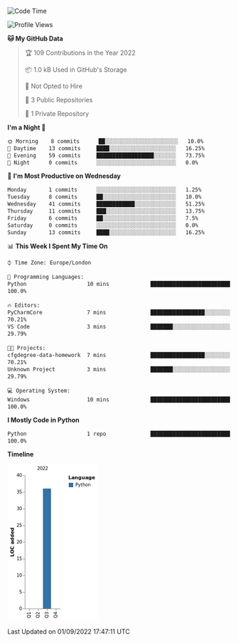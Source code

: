 <!--
**SkyinScotlandCodes/SkyinScotlandCodes** is a ✨ _special_ ✨ repository because its `README.md` (this file) appears on your GitHub profile.

Here are some ideas to get you started:

- 🔭 I’m currently working on ...
- 🌱 I’m currently learning ...
- 👯 I’m looking to collaborate on ...
- 🤔 I’m looking for help with ...
- 💬 Ask me about ...
- 📫 How to reach me: ...
- 😄 Pronouns: ...
- ⚡ Fun fact: ...
-->
<!--
[![Susie's GitHub stats](https://github-readme-stats.vercel.app/api?username=SkyinScotlandCodes&show_icons=true&theme=dracula)](https://github.com/anuraghazra/github-readme-stats)
-->

<!--START_SECTION:waka-->
![Code Time](http://img.shields.io/badge/Code%20Time-0%20secs-blue)

![Profile Views](http://img.shields.io/badge/Profile%20Views-1-blue)

**🐱 My GitHub Data** 

> 🏆 109 Contributions in the Year 2022
 > 
> 📦 1.0 kB Used in GitHub's Storage 
 > 
> 🚫 Not Opted to Hire
 > 
> 📜 3 Public Repositories 
 > 
> 🔑 1 Private Repository 
 > 
**I'm a Night 🦉** 

```text
🌞 Morning    8 commits      ██░░░░░░░░░░░░░░░░░░░░░░░   10.0% 
🌆 Daytime    13 commits     ████░░░░░░░░░░░░░░░░░░░░░   16.25% 
🌃 Evening    59 commits     ██████████████████░░░░░░░   73.75% 
🌙 Night      0 commits      ░░░░░░░░░░░░░░░░░░░░░░░░░   0.0%

```
📅 **I'm Most Productive on Wednesday** 

```text
Monday       1 commits      ░░░░░░░░░░░░░░░░░░░░░░░░░   1.25% 
Tuesday      8 commits      ██░░░░░░░░░░░░░░░░░░░░░░░   10.0% 
Wednesday    41 commits     ████████████░░░░░░░░░░░░░   51.25% 
Thursday     11 commits     ███░░░░░░░░░░░░░░░░░░░░░░   13.75% 
Friday       6 commits      ██░░░░░░░░░░░░░░░░░░░░░░░   7.5% 
Saturday     0 commits      ░░░░░░░░░░░░░░░░░░░░░░░░░   0.0% 
Sunday       13 commits     ████░░░░░░░░░░░░░░░░░░░░░   16.25%

```


📊 **This Week I Spent My Time On** 

```text
⌚︎ Time Zone: Europe/London

💬 Programming Languages: 
Python                   10 mins             █████████████████████████   100.0%

🔥 Editors: 
PyCharmCore              7 mins              █████████████████░░░░░░░░   70.21% 
VS Code                  3 mins              ███████░░░░░░░░░░░░░░░░░░   29.79%

🐱‍💻 Projects: 
cfgdegree-data-homework  7 mins              █████████████████░░░░░░░░   70.21% 
Unknown Project          3 mins              ███████░░░░░░░░░░░░░░░░░░   29.79%

💻 Operating System: 
Windows                  10 mins             █████████████████████████   100.0%

```

**I Mostly Code in Python** 

```text
Python                   1 repo              █████████████████████████   100.0%

```


**Timeline**

![Chart not found](https://raw.githubusercontent.com/SkyinScotlandCodes/SkyinScotlandCodes/main/charts/bar_graph.png) 


 Last Updated on 01/09/2022 17:47:11 UTC
<!--END_SECTION:waka-->




<!--
![visitor badge](https://visitor-badge.glitch.me/badge?page_id=SkyinScotlandCodes.SkyinScotlandCodes&left_color=purple&right_color=gray) 
-->
